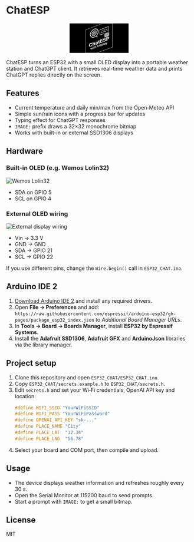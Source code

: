 # ChatESP

<p align="center">
  <img src="chatESP-github-logo.png" width="160" alt="ChatESP logo">
</p>

ChatESP turns an ESP32 with a small OLED display into a portable weather station and ChatGPT client. It retrieves real-time weather data and prints ChatGPT replies directly on the screen.

## Features

- Current temperature and daily min/max from the Open‑Meteo API
- Simple sun/rain icons with a progress bar for updates
- Typing effect for ChatGPT responses
- `IMAGE:` prefix draws a 32×32 monochrome bitmap
- Works with built-in or external SSD1306 displays

## Hardware

### Built-in OLED (e.g. Wemos Lolin32)

![Wemos Lolin32](https://i0.wp.com/randomnerdtutorials.com/wp-content/uploads/2019/07/Lolin32-OLED.jpg?w=750&quality=100&strip=all&ssl=1)

- SDA on GPIO 5
- SCL on GPIO 4

### External OLED wiring

![External display wiring](https://i0.wp.com/randomnerdtutorials.com/wp-content/uploads/2019/05/ESP8266_oled_display_wiring.png?quality=100&strip=all&ssl=1)

- Vin → 3.3&nbsp;V
- GND → GND
- SDA → GPIO 21
- SCL → GPIO 22

If you use different pins, change the `Wire.begin()` call in `ESP32_CHAT.ino`.

## Arduino IDE 2

1. [Download Arduino IDE&nbsp;2](https://www.arduino.cc/en/software) and install any required drivers.
2. Open **File → Preferences** and add:
   `https://raw.githubusercontent.com/espressif/arduino-esp32/gh-pages/package_esp32_index.json`
   to *Additional Board Manager URLs*.
3. In **Tools → Board → Boards Manager**, install **ESP32 by Espressif Systems**.
4. Install the **Adafruit SSD1306**, **Adafruit GFX** and **ArduinoJson** libraries via the library manager.

## Project setup

1. Clone this repository and open `ESP32_CHAT/ESP32_CHAT.ino`.
2. Copy `ESP32_CHAT/secrets.example.h` to `ESP32_CHAT/secrets.h`.
3. Edit `secrets.h` and set your Wi‑Fi credentials, OpenAI API key and location:
   ```c++
   #define WIFI_SSID "YourWiFiSSID"
   #define WIFI_PASS "YourWiFiPassword"
   #define OPENAI_API_KEY "sk-..."
   #define PLACE_NAME "City"
   #define PLACE_LAT  "12.34"
   #define PLACE_LNG  "56.78"
   ```
4. Select your board and COM port, then compile and upload.

## Usage

- The device displays weather information and refreshes roughly every 30&nbsp;s.
- Open the Serial Monitor at 115200&nbsp;baud to send prompts.
- Start a prompt with `IMAGE:` to get a small bitmap.

## License

MIT
